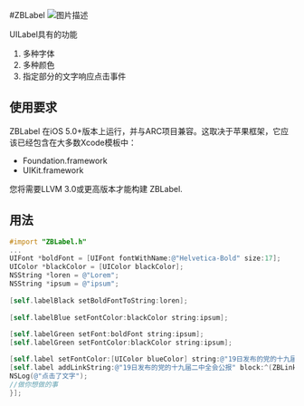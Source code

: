 #ZBLabel ![图片描述](http://upload-images.jianshu.io/upload_images/5132421-edf8893e73a713d0.png?imageMogr2/auto-orient/strip%7CimageView2/2/w/1240)

UILabel具有的功能
1. 多种字体
2. 多种颜色
3. 指定部分的文字响应点击事件



## 使用要求

ZBLabel 在iOS 5.0+版本上运行，并与ARC项目兼容。这取决于苹果框架，它应该已经包含在大多数Xcode模板中：

* Foundation.framework
* UIKit.framework

您将需要LLVM 3.0或更高版本才能构建 ZBLabel.


## 用法

```objective-c
#import "ZBLabel.h"
...
UIFont *boldFont = [UIFont fontWithName:@"Helvetica-Bold" size:17];
UIColor *blackColor = [UIColor blackColor];
NSString *loren = @"Lorem";
NSString *ipsum = @"ipsum";
    
[self.labelBlack setBoldFontToString:loren];
    
[self.labelBlue setFontColor:blackColor string:ipsum];
    
[self.labelGreen setFont:boldFont string:ipsum];
[self.labelGreen setFontColor:blackColor string:ipsum];

[self.label setFontColor:[UIColor blueColor] string:@"19日发布的党的十九届二中全会公报"];
[self.label addLinkString:@"19日发布的党的十九届二中全会公报" block:^(ZBLinkLabelModel *linkModel) {
NSLog(@"点击了文字");
//做你想做的事
}];

```
